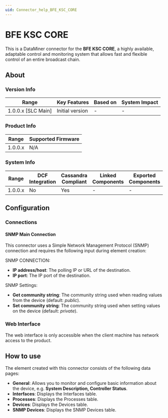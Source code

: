 ```yaml
---
uid: Connector_help_BFE_KSC_CORE
---
```


# BFE KSC CORE

This is a DataMiner connector for the **BFE KSC CORE**, a highly available, adaptable control and monitoring system that allows fast and flexible control of an entire broadcast chain.

## About

### Version Info

| Range                | Key Features     | Based on     | System Impact     |
|----------------------|------------------|--------------|-------------------|
| 1.0.0.x [SLC Main]   | Initial version  | -            | -                 |

### Product Info

| Range     | Supported Firmware     |
|-----------|------------------------|
| 1.0.0.x   | N/A                    |

### System Info

| Range     | DCF Integration     | Cassandra Compliant     | Linked Components     | Exported Components     |
|-----------|---------------------|-------------------------|-----------------------|-------------------------|
| 1.0.0.x   | No                  | Yes                     | -                     | -                       |

## Configuration

### Connections

#### SNMP Main Connection

This connector uses a Simple Network Management Protocol (SNMP) connection and requires the following input during element creation:

SNMP CONNECTION:

- **IP address/host**: The polling IP or URL of the destination.
- **IP port**: The IP port of the destination.

SNMP Settings:

- **Get community string**: The community string used when reading values from the device (default: *public*).
- **Set community string**: The community string used when setting values on the device (default: *private*).

### Web Interface

The web interface is only accessible when the client machine has network access to the product.

## How to use

The element created with this connector consists of the following data pages:

- **General**: Allows you to monitor and configure basic information about the device, e.g. **System Description, Controller Status**.
- **Interfaces**: Displays the Interfaces table.
- **Processes**: Displays the Processes table.
- **Devices**: Displays the Devices table.
- **SNMP Devices**: Displays the SNMP Devices table.
